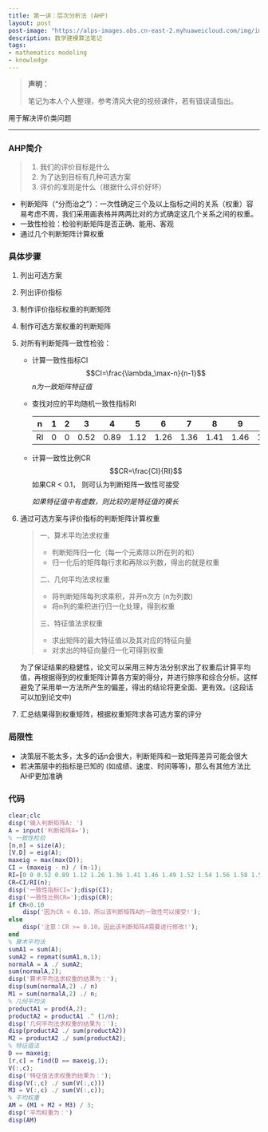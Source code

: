 ```yaml
---
title: 第一讲：层次分析法 (AHP)
layout: post
post-image: "https://alps-images.obs.cn-east-2.myhuaweicloud.com/img/image-20230722185917433.png"
description: 数学建模算法笔记
tags:
- mathematics modeling
- knowledge
---
```



> **声明：**
>
> 笔记为本人个人整理，参考清风大佬的视频课件，若有错误请指出。


用于解决评价类问题

---
### AHP简介
> 1. 我们的评价目标是什么
> 2. 为了达到目标有几种可选方案
> 3. 评价的准则是什么（根据什么评价好坏）
- 判断矩阵（“分而治之”）：一次性确定三个及以上指标之间的关系（权重）容易考虑不周，我们采用画表格并两两比对的方式确定这几个关系之间的权重。
- 一致性检验：检验判断矩阵是否正确、能用、客观
- 通过几个判断矩阵计算权重
### 具体步骤
1. 列出可选方案

2. 列出评价指标

3. 制作评价指标权重的判断矩阵

4. 制作可选方案权重的判断矩阵

5. 对所有判断矩阵一致性检验：
	- 计算一致性指标CI
	  $$CI=\frac{\lambda_\max-n}{n-1}$$
	  $n$*为一致矩阵特征值*
	  
	- 查找对应的平均随机一致性指标RI
	
	  | n    | 1    | 2    | 3    | 4    | 5    | 6    | 7    | 8    | 9    | 10   | 11   | 12   | 13   | 14   | 15   |
	  | ---- | ---- | ---- | ---- | ---- | ---- | ---- | ---- | ---- | ---- | ---- | ---- | ---- | ---- | ---- | ---- |
	  | RI   | 0    | 0    | 0.52 | 0.89 | 1.12 | 1.26 | 1.36 | 1.41 | 1.46 | 1.49 | 1.52 | 1.54 | 1.56 | 1.58 | 1.59 |
	
	- 计算一致性比例CR
	  $$CR=\frac{CI}{RI}$$
	  如果CR < 0.1， 则可认为判断矩阵一致性可接受
	
	  *如果特征值中有虚数，则比较的是特征值的模长*

6. 通过可选方案与评价指标的判断矩阵计算权重

   > 一、算术平均法求权重
   >
   > - 判断矩阵归一化（每一个元素除以所在列的和）
   > - 归一化后的矩阵每行求和再除以列数，得出的就是权重
   >
   > 二、几何平均法求权重
   >
   > - 将判断矩阵每列求乘积，并开n次方 (n为列数)
   > - 将n列的乘积进行归一化处理，得到权重
   >
   > 三、特征值法求权重
   >
   > - 求出矩阵的最大特征值以及其对应的特征向量
   > - 对求出的特征向量归一化可得到权重

   为了保证结果的稳健性，论文可以采用三种方法分别求出了权重后计算平均值，再根据得到的权重矩阵计算各方案的得分，并进行排序和综合分析。这样避免了采用单一方法所产生的偏差，得出的结论将更全面、更有效。(这段话可以加到论文中)

7. 汇总结果得到权重矩阵，根据权重矩阵求各可选方案的评分

### 局限性

- 决策层不能太多，太多的话n会很大，判断矩阵和一致矩阵差异可能会很大
- 若决策层中的指标是已知的 (如成绩、速度、时间等等)，那么有其他方法比AHP更加准确

### 代码

```matlab
clear;clc
disp('输入判断矩阵A: ')
A = input('判断矩阵A=');
% 一致性检验
[n,n] = size(A);
[V,D] = eig(A);
maxeig = max(max(D));
CI = (maxeig - n) / (n-1);
RI=[0 0 0.52 0.89 1.12 1.26 1.36 1.41 1.46 1.49 1.52 1.54 1.56 1.58 1.59];
CR=CI/RI(n);
disp('一致性指标CI=');disp(CI);
disp('一致性比例CR=');disp(CR);
if CR<0.10
    disp('因为CR < 0.10，所以该判断矩阵A的一致性可以接受!');
else
    disp('注意：CR >= 0.10，因此该判断矩阵A需要进行修改!');
end
% 算术平均法
sumA1 = sum(A);
sumA2 = repmat(sumA1,n,1);
normalA = A ./ sumA2;
sum(normalA,2);
disp('算术平均法求权重的结果为：');
disp(sum(normalA,2) ./ n)
M1 = sum(normalA,2) ./ n;
% 几何平均法
productA1 = prod(A,2);
productA2 = productA1 .^ (1/n);
disp('几何平均法求权重的结果为：');
disp(productA2 ./ sum(productA2))
M2 = productA2 ./ sum(productA2);
% 特征值法
D == maxeig;
[r,c] = find(D == maxeig,1);
V(:,c);
disp('特征值法求权重的结果为：');
disp(V(:,c) ./ sum(V(:,c)))
M3 = V(:,c) ./ sum(V(:,c));
% 平均权重
AM = (M1 + M2 + M3) / 3;
disp('平均权重为：')
disp(AM)
```





